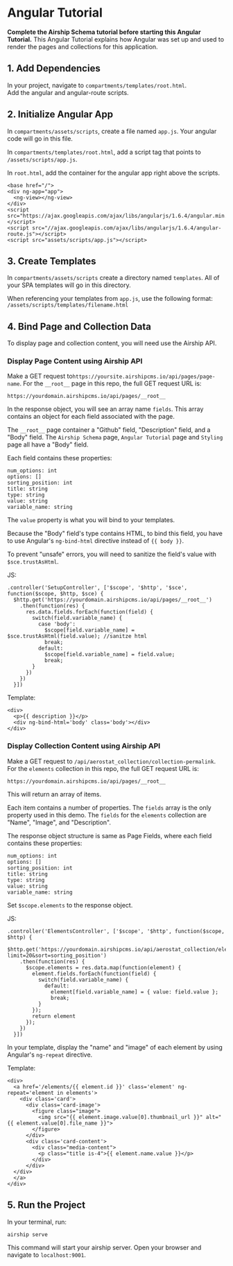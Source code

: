 # Angular Tutorial
**Complete the Airship Schema tutorial before starting this Angular Tutorial.** This Angular Tutorial explains how Angular was set up and used to render the pages and collections for this application.

## 1. Add Dependencies
In your project, navigate to `compartments/templates/root.html`.  
Add the angular and angular-route scripts.

## 2. Initialize Angular App

In `compartments/assets/scripts`, create a file named `app.js`. Your angular code will go in this file.

In `compartments/templates/root.html`, add a script tag that points to `/assets/scripts/app.js`.

In `root.html`, add the container for the angular app right above the scripts.
```
<base href="/">  
<div ng-app="app">  
  <ng-view></ng-view>  
</div>  
<script src="https://ajax.googleapis.com/ajax/libs/angularjs/1.6.4/angular.min.js"></script>  
<script src="//ajax.googleapis.com/ajax/libs/angularjs/1.6.4/angular-route.js"></script>  
<script src="assets/scripts/app.js"></script>
```

## 3. Create Templates
In `compartments/assets/scripts` create a directory named `templates`. All of your SPA templates will go in this directory.

When referencing your templates from `app.js`, use the following format: `/assets/scripts/templates/filename.html`

## 4. Bind Page and Collection Data
To display page and collection content, you will need use the Airship API.

### Display Page Content using Airship API
Make a GET request to`https://yoursite.airshipcms.io/api/pages/page-name`. 
For the `__root__` page in this repo, the full GET request URL is: 
```
https://yourdomain.airshipcms.io/api/pages/__root__
```

In the response object, you will see an array name `fields`. This array contains an object for each field associated with the page.

The `__root__` page container a "Github" field, "Description" field, and a "Body" field. The `Airship Schema` page, `Angular Tutorial` page and `Styling` page all have a "Body" field.

Each field contains these properties:
```
num_options: int
options: []
sorting_position: int
title: string
type: string
value: string
variable_name: string
```

The `value` property is what you will bind to your templates.

Because the "Body" field's type contains HTML, to bind this field, you have to use Angular's `ng-bind-html` directive instead of `{{ body }}`.

To prevent "unsafe" errors, you will need to sanitize the field's value with `$sce.trustAsHtml`.

JS: 
```
.controller('SetupController', ['$scope', '$http', '$sce', function($scope, $http, $sce) {
  $http.get('https://yourdomain.airshipcms.io/api/pages/__root__')
    .then(function(res) {
      res.data.fields.forEach(function(field) {
        switch(field.variable_name) {
          case 'body':
            $scope[field.variable_name] = $sce.trustAsHtml(field.value); //sanitze html
            break;
          default:
            $scope[field.variable_name] = field.value;
            break;
        }
      })
    })
  }])
```

Template:
```
<div>  
  <p>{{ description }}</p>  
  <div ng-bind-html='body' class='body'></div>  
</div>
```

### Display Collection Content using Airship API
Make a GET request to `/api/aerostat_collection/collection-permalink`. 
For the `elements` collection in this repo, the full GET request URL is: 
```
https://yourdomain.airshipcms.io/api/pages/__root__
``` 

This will return an array of items.

Each item contains a number of properties. The `fields` array is the only property used in this demo. The `fields` for the `elements` collection are "Name", "Image", and "Description".

The response object structure is same as Page Fields, where each field contains these properties:
```
num_options: int
options: []
sorting_position: int
title: string
type: string
value: string
variable_name: string
```

Set `$scope.elements` to the response object.

JS:
```
.controller('ElementsController', ['$scope', '$http', function($scope, $http) {
  $http.get('https://yourdomain.airshipcms.io/api/aerostat_collection/elements?limit=20&sort=sorting_position')
    .then(function(res) {
      $scope.elements = res.data.map(function(element) {
        element.fields.forEach(function(field) {
          switch(field.variable_name) {
            default:
              element[field.variable_name] = { value: field.value };
              break;
          }
        });
        return element
      });
    })
  }])
```

In your template, display the "name" and "image" of each element by using Angular's `ng-repeat` directive.

Template:
```
<div>  
  <a href='/elements/{{ element.id }}' class='element' ng-repeat='element in elements'>  
    <div class='card'>  
      <div class='card-image'>  
        <figure class="image">  
          <img src="{{ element.image.value[0].thumbnail_url }}" alt="{{ element.value[0].file_name }}">  
        </figure>  
      </div>  
      <div class='card-content'>  
        <div class="media-content">  
          <p class="title is-4">{{ element.name.value }}</p>  
        </div>  
      </div>  
  </div>  
  </a>  
</div>
```

## 5. Run the Project

In your terminal, run:
```
airship serve
```

This command will start your airship server.
Open your browser and navigate to `localhost:9001`.
